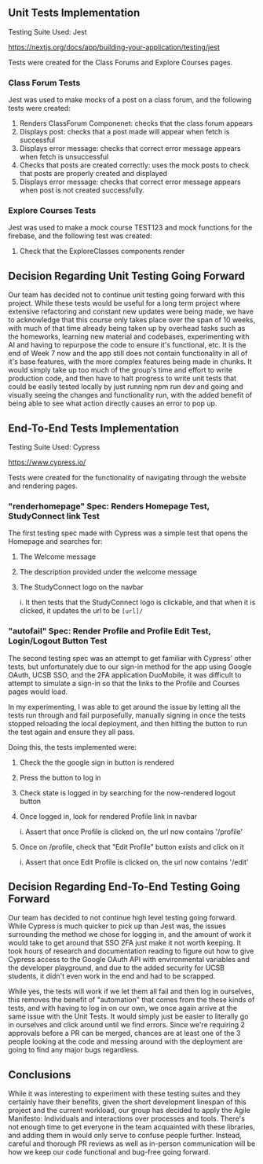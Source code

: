 ## Unit Tests Implementation

Testing Suite Used: Jest 

https://nextjs.org/docs/app/building-your-application/testing/jest

Tests were created for the Class Forums and Explore Courses pages. 

### Class Forum Tests

Jest was used to make mocks of a post on a class forum, and the following tests were created:
1. Renders ClassForum Componenet: checks that the class forum appears
2. Displays post: checks that a post made will appear when fetch is successful
3. Displays error message: checks that correct error message appears when fetch is unsuccessful
4. Checks that posts are created correctly: uses the mock posts to check that posts are properly created and displayed
5. Displays error message: checks that correct error message appears when post is not created successfully.

### Explore Courses Tests

Jest was used to make a mock course TEST123 and mock functions for the firebase, and the following test was created:
1. Check that the ExploreClasses components render

## Decision Regarding Unit Testing Going Forward

Our team has decided not to continue unit testing going forward with this project. While these tests would be useful for a long term project where extensive refactoring and constant new updates were being made, we have to acknowledge that this course only takes place over the span of 10 weeks, with much of that time already being taken up by overhead tasks such as the homeworks, learning new material and codebases, experimenting with AI and having to repurpose the code to ensure it's functional, etc. It is the end of Week 7 now and the app still does not contain functionality in all of it's base features, with the more complex features being made in chunks. It would simply take up too much of the group's time and effort to write production code, and then have to halt progress to write unit tests that could be easily tested locally by just running npm run dev and going and visually seeing the changes and functionality run, with the added benefit of being able to see what action directly causes an error to pop up. 

## End-To-End Tests Implementation

Testing Suite Used: Cypress 

https://www.cypress.io/

Tests were created for the functionality of navigating through the website and rendering pages.

### "renderhomepage" Spec: Renders Homepage Test, StudyConnect link Test

The first testing spec made with Cypress was a simple test that opens the Homepage and searches for:
1. The Welcome message
2. The description provided under the welcome message
3. The StudyConnect logo on the navbar
   
    i. It then tests that the StudyConnect logo is clickable, and that when it is clicked, it updates the url to be `[url]/`

### "autofail" Spec: Render Profile and Profile Edit Test, Login/Logout Button Test

The second testing spec was an attempt to get familiar with Cypress' other tests, but unfortunately due to our sign-in method for the app using Google OAuth, UCSB SSO, and the 2FA application DuoMobile, it was difficult to attempt to simulate a sign-in so that the links to the Profile and Courses pages would load. 

In my experimenting, I was able to get around the issue by letting all the tests run through and fail purposefully, manually signing in once the tests stopped reloading the local deployment, and then hitting the button to run the test again and ensure they all pass.

Doing this, the tests implemented were:
1. Check the the google sign in button is rendered
2. Press the button to log in
3. Check state is logged in by searching for the now-rendered logout button
4. Once logged in, look for rendered Profile link in navbar
   
   i. Assert that once Profile is clicked on, the url now contains '/profile'
5. Once on /profile, check that "Edit Profile" button exists and click on it
   
   i. Assert that once Edit Profile is clicked on, the url now contains '/edit'

## Decision Regarding End-To-End Testing Going Forward

Our team has decided to not continue high level testing going forward. While Cypress is much quicker to pick up than Jest was, the issues surrounding the method we chose for logging in, and the amount of work it would take to get around that SSO 2FA just make it not worth keeping. It took hours of research and documentation reading to figure out how to give Cypress access to the Google OAuth API with environmental variables and the developer playground, and due to the added security for UCSB students, it didn't even work in the end and had to be scrapped.

While yes, the tests will work if we let them all fail and then log in ourselves, this removes the benefit of "automation" that comes from the these kinds of tests, and with having to log in on our own, we once again arrive at the same issue with the Unit Tests. It would simply just be easier to literally go in ourselves and click around until we find errors. Since we're requiring 2 approvals before a PR can be merged, chances are at least one of the 3 people looking at the code and messing around with the deployment are going to find any major bugs regardless. 

## Conclusions

While it was interesting to experiment with these testing suites and they certainly have their benefits, given the short development linespan of this project and the current workload, our group has decided to apply the Agile Manifesto: Individuals and interactions over processes and tools. There's not enough time to get everyone in the team acquainted with these libraries, and adding them in would only serve to confuse people further. Instead, careful and thorough PR reviews as well as in-person communication will be how we keep our code functional and bug-free going forward.





